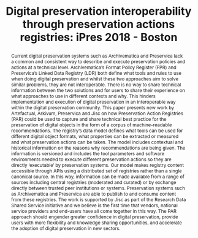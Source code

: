 ---
abstract: Current digital preservation systems such as Archivematica and Preservica
  lack a common and consistent way to describe and execute preservation policies and
  actions at a technical level. Archivematica’s Format Policy Register (FPR) and Preservica’s
  Linked Data Registry (LDR) both define what tools and rules to use when doing digital
  preservation and whilst these two approaches aim to solve similar problems, they
  are not interoperable. There is no way to share technical information between the
  two solutions and for users to share their experience on what approaches to use
  in different contexts and why. This hinders implementation and execution of digital
  preservation in an interoperable way within the digital preservation community.
  This paper presents new work by Artefactual, Arkivum, Preservica and Jisc on how
  Preservation Action Registries (PAR) could be used to capture and share technical
  best practice for the preservation of digital objects in the form of a corpus of
  machine-readable recommendations. The registry’s data model defines what tools can
  be used for different digital object formats, what properties can be extracted or
  measured and what preservation actions can be taken. The model includes contextual
  and historical information on the reasons why recommendations are being given. The
  information is versioned and includes the tool parameters and software environments
  needed to execute different preservation actions so they are directly ‘executable’
  by preservation systems. Our model makes registry content accessible through APIs
  using a distributed set of registries rather than a single canonical source. In
  this way, information can be made available from a range of sources including central
  registries (moderated and curated) or by exchange directly between trusted peer
  institutions or systems. Preservation systems such as Archivematica and Preservica
  are able to publish to and consume content from these registries. The work is supported
  by Jisc as part of the Research Data Shared Service initiative and we believe is
  the first time that vendors, national service providers and end-users have all come
  together in this way. The PAR approach should engender greater confidence in digital
  preservation, provide users with more flexibility and knowledge sharing opportunities,
  and accelerate the adoption of digital preservation in new sectors.
creators:
- O'Sullivan, Jack
- Tilbury, Jonathan
- Simpson , Justin
- Addis , Matthew
- Stokes , Paul
date: null
document_url: https://services.phaidra.univie.ac.at/api/object/o:922205/download
grand_parent: iPRES
institutions: []
keywords:
- boston
landing_page_url: https://phaidra.univie.ac.at/o:922205
language: eng
layout: publication
license: CC BY 4.0 International
notes_url: null
parent: iPRES 2018
presentation_url: null
size: 783805
source_name: iPRES
title: 'Digital preservation interoperability through preservation actions registries:
  iPres 2018 - Boston'
type: paper
year: 2018
---